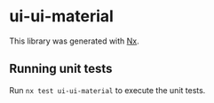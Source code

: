 # ui-ui-material

This library was generated with [Nx](https://nx.dev).

## Running unit tests

Run `nx test ui-ui-material` to execute the unit tests.

